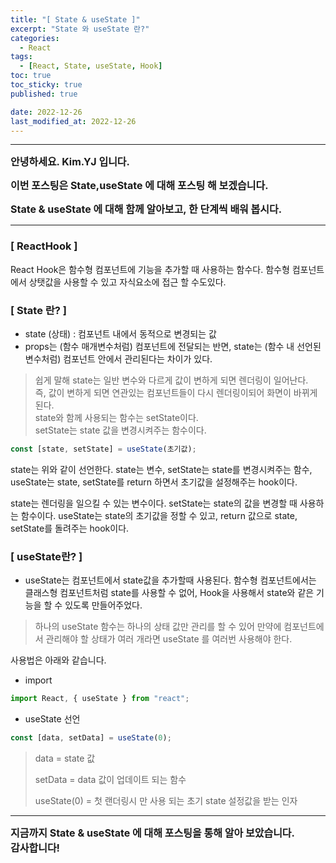 ```yaml
---
title: "[ State & useState ]"
excerpt: "State 와 useState 란?"
categories:
  - React
tags:
  - [React, State, useState, Hook]
toc: true
toc_sticky: true
published: true

date: 2022-12-26
last_modified_at: 2022-12-26
---
```


---

<span style='font-size:1rem'>**안녕하세요. Kim.YJ 입니다.**</span>

<span style='font-size:1rem'>**이번 포스팅은 State,useState 에 대해 포스팅 해 보겠습니다.**</span>

<span style='font-size:1rem'>**State & useState 에 대해 함께 알아보고, 한 단계씩 배워 봅시다.**</span>

---

### [ ReactHook ] <br>

React Hook은 함수형 컴포넌트에 기능을 추가할 때 사용하는 함수다. 함수형 컴포넌트에서 상탯값을 사용할 수 있고 자식요소에 접근 할 수도있다.

### [ State 란? ] <br>

- state (상태) : 컴포넌트 내에서 동적으로 변경되는 값
- props는 (함수 매개변수처럼) 컴포넌트에 전달되는 반면, state는 (함수 내 선언된 변수처럼) 컴포넌트 안에서 관리된다는 차이가 있다.

> 쉽게 말해 state는 일반 변수와 다르게 값이 변하게 되면 렌더링이 일어난다. <br>
> 즉, 값이 변하게 되면 연관있는 컴포넌트들이 다시 렌더링이되어 화면이 바뀌게 된다. <br>
> state와 함께 사용되는 함수는 setState이다. <br>
> setState는 state 값을 변경시켜주는 함수이다.

```javascript
const [state, setState] = useState(초기값);
```

state는 위와 같이 선언한다. state는 변수, setState는 state를 변경시켜주는 함수, useState는 state, setState를 return 하면서 초기값을 설정해주는 hook이다.

state는 렌더링을 일으킬 수 있는 변수이다. setState는 state의 값을 변경할 때 사용하는 함수이다. useState는 state의 초기값을 정할 수 있고, return 값으로 state, setState를 돌려주는 hook이다.

### [ useState란? ] <br>

- useState는 컴포넌트에서 state값을 추가할때 사용된다. 함수형 컴포넌트에서는 클래스형 컴포넌트처럼 state를 사용할 수 없어, Hook을 사용해서 state와 같은 기능을 할 수 있도록 만들어주었다.

> 하나의 useState 함수는 하나의 상태 값만 관리를 할 수 있어 만약에 컴포넌트에서 관리해야 할 상태가 여러 개라면 useState 를 여러번 사용해야 한다.

사용법은 아래와 같습니다.

- import

```javascript
import React, { useState } from "react";
```

- useState 선언

```javascript
const [data, setData] = useState(0);
```

> data = state 값
>
> setData = data 값이 업데이트 되는 함수
>
> useState(0) = 첫 랜더링시 만 사용 되는 초기 state 설정값을 받는 인자

---

<span style='font-size:1rem'> **지금까지 State & useState 에 대해 포스팅을 통해 알아 보았습니다.** </span><br>
<span style='font-size:1rem'> **감사합니다!** </span>
